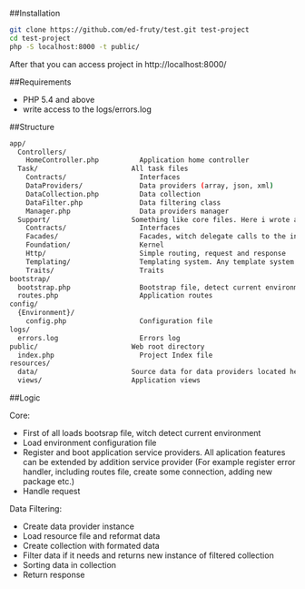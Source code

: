 
##Installation

```bash
git clone https://github.com/ed-fruty/test.git test-project
cd test-project
php -S localhost:8000 -t public/
```
After that you can access project in http://localhost:8000/

##Requirements
- PHP 5.4 and above
- write access to the logs/errors.log

##Structure
```bash
app/
  Controllers/
    HomeController.php          Application home controller
  Task/                       All task files
    Contracts/                  Interfaces
    DataProviders/              Data providers (array, json, xml)
    DataCollection.php          Data collection
    DataFilter.php              Data filtering class
    Manager.php                 Data providers manager
  Support/                    Something like core files. Here i wrote a components for current application working
    Contracts/                  Interfaces
    Facades/                    Facades, witch delegate calls to the instance of accessor class
    Foundation/                 Kernel
    Http/                       Simple routing, request and response
    Templating/                 Templating system. Any template system like Twig, Smarty, Blade etc. can be added as driver 
    Traits/                     Traits
bootstrap/
  bootstrap.php                 Bootstrap file, detect current environment and set project root path, register class loader
  routes.php                    Application routes
config/                       
  {Environment}/
    config.php                  Configuration file
logs/
  errors.log                    Errors log
public/                       Web root directory
  index.php                     Project Index file
resources/
  data/                       Source data for data providers located here
  views/                      Application views
```

##Logic

Core:
  - First of all loads bootsrap file, witch detect current environment
  - Load environment configuration file
  - Register and boot application service providers. All aplication features can be extended by addition service provider (For example register error handler, including routes file, create some connection, adding new package etc.)
  - Handle request
  
Data Filtering:
  - Create data provider instance
  - Load resource file and reformat data
  - Create collection with formated data
  - Filter data if it needs and returns new instance of filtered collection
  - Sorting data in collection
  - Return response
